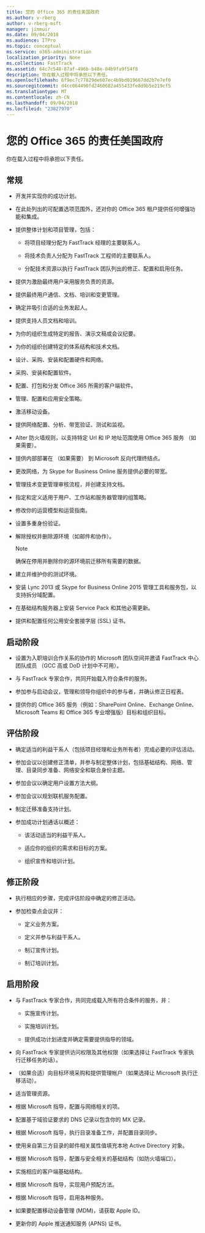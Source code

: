 ```yaml
---
title: 您的 Office 365 的责任美国政府
ms.author: v-rberg
author: v-rberg-msft
manager: jimmuir
ms.date: 09/04/2018
ms.audience: ITPro
ms.topic: conceptual
ms.service: o365-administration
localization_priority: None
ms.collection: FastTrack
ms.assetid: 64c7c548-87af-496b-b48e-04b9fa9f54f8
description: 你在载入过程中将承担以下责任。
ms.openlocfilehash: 6f9ec7c77829de607ec4b9bd019667dd2b7e7ef0
ms.sourcegitcommit: d4cc064490fd2460682a455433fe8d9b5e219cf5
ms.translationtype: MT
ms.contentlocale: zh-CN
ms.lasthandoff: 09/04/2018
ms.locfileid: "23827970"
---
```

# <a name="your-responsibilities-for-office-365-us-government"></a>您的 Office 365 的责任美国政府

你在载入过程中将承担以下责任。
  
## <a name="general"></a>常规

- 开发并实现你的成功计划。
    
- 在此处列出的可配置选项范围外，还对你的 Office 365 租户提供任何增强功能和集成。 
    
- 提供整体计划和项目管理，包括： 
    
  - 将项目经理分配为 FastTrack 经理的主要联系人。
    
  - 将技术负责人分配为 FastTrack 工程师的主要联系人。
    
  - 分配技术资源以执行 FastTrack 团队列出的修正、配置和启用任务。 
    
- 提供为激励最终用户采用服务负责的资源。
    
- 提供最终用户通信、文档、培训和变更管理。
    
- 确定并吸引合适的业务发起人。 
    
- 提供支持人员文档和培训。 
    
- 为你的组织生成特定的报告、演示文稿或会议纪要。 
    
- 为你的组织创建特定的体系结构和技术文档。 
    
- 设计、采购、安装和配置硬件和网络。 
    
- 采购、安装和配置软件。 
    
- 配置、打包和分发 Office 365 所需的客户端软件。
    
- 管理、配置和应用安全策略。
    
- 激活移动设备。
    
- 提供网络配置、分析、带宽验证、测试和监视。 

- Alter 防火墙规则，以支持特定 Url 和 IP 地址范围使用 Office 365 服务 （如果需要）。

- 提供内部部署在 （如果需要） 到 Microsoft 反向代理终结点。 
    
- 更改网络，为 Skype for Business Online 服务提供必要的带宽。
    
- 管理技术变更管理审核流程，并创建支持文档。
    
- 指定和定义适用于用户、工作站和服务器管理的组策略。
    
- 修改你的运营模型和运营指南。
    
- 设置多重身份验证。
    
- 解除授权并删除源环境（如邮件和协作）。 
    
    > [!NOTE]
    > 确保在停用并删除你的源环境前迁移所有需要的数据。 
  
- 建立并维护你的测试环境。
    
- 安装 Lync 2013 或 Skype for Business Online 2015 管理工具和服务包，以支持拆分域配置。
    
- 在基础结构服务器上安装 Service Pack 和其他必需更新。 
    
- 提供和配置任何公用安全套接字层 (SSL) 证书。 
    
## <a name="initiate-phase"></a>启动阶段

- 设置为入职培训合作关系的协作的 Microsoft 团队空间并邀请 FastTrack 中心团队成员 （GCC 高或 DoD 计划中不可用）。
    
- 与 FastTrack 专家合作，共同开始载入符合条件的服务。 
    
- 参加参与启动会议，管理和领导你组织中的参与者，并确认修正日程表。
    
- 提供你的 Office 365 服务（例如：SharePoint Online、Exchange Online、Microsoft Teams 和 Office 365 专业增强版）目标和组织目标。
    
## <a name="assess-phase"></a>评估阶段

- 确定适当的利益干系人（包括项目经理和业务所有者）完成必要的评估活动。 
    
- 参加会议以创建修正清单，并参与制定整体计划，包括基础结构、网络、管理、目录同步准备、网络安全和联合身份主题。 
    
- 参加会议以确定用户设置方法大纲。 
    
- 参加会议以规划联机服务配置。 
    
- 制定迁移准备支持计划。 
    
- 参加成功计划通话以概述：
    
  - 该活动适当的利益干系人。
    
  - 适应你的组织的需求和目标的方案。
    
  - 组织宣传和培训计划。
    
## <a name="remediate-phase"></a>修正阶段

- 执行相应的步骤，完成评估阶段中确定的修正活动。 
    
- 参加检查点会议并： 
    
  - 定义业务方案。
    
  - 定义并参与利益干系人。
    
  - 制订宣传计划。
    
  - 制订培训计划。
    
## <a name="enable-phase"></a>启用阶段

- 与 FastTrack 专家合作，共同完成载入所有符合条件的服务，并：
    
  - 实施宣传计划。
    
  - 实施培训计划。
    
  - 提供成功计划进度并确定需要提供指导的领域。
    
- 向 FastTrack 专家提供访问权限及其他权限（如果选择让 FastTrack 专家执行迁移任务的话）。
    
- （如果合适）向目标环境采购和提供管理帐户（如果选择让 Microsoft 执行迁移活动）。
    
- 适当管理资源。 
    
- 根据 Microsoft 指导，配置与网络相关的项。
    
- 配置基于域验证要求的 DNS 记录以包含你的 MX 记录。
    
- 根据 Microsoft 指导，执行目录准备工作，并配置目录同步。
    
- 使用来自第三方目录的邮件相关属性值填充本地 Active Directory 对象。
    
- 根据 Microsoft 指导，配置与安全相关的基础结构（如防火墙端口）。
    
- 实施相应的客户端基础结构。
    
- 根据 Microsoft 指导，实现用户预配方法。
    
- 根据 Microsoft 指导，启用各种服务。
    
- 如果要配置移动设备管理 (MDM)，请获取 Apple ID。
    
- 更新你的 Apple 推送通知服务 (APNS) 证书。
    

  

